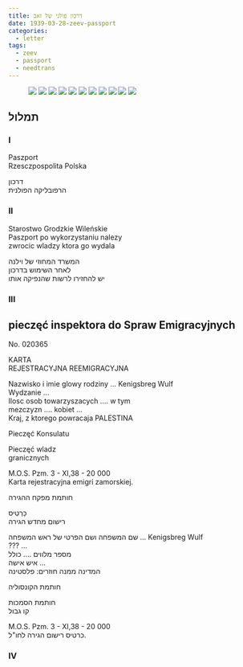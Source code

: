 ```yaml
---
title: דרכון פולני של זאב
date: 1939-03-28-zeev-passport
categories:
  - letter
tags:
  - zeev
  - passport
  - needtrans
---
```


<figure class="half">
    <a  href="/pupko-papers/assets/images/1939-03-28-zeev-passport1.jpg">
    <img src="/pupko-papers/assets/images/1939-03-28-zeev-passport1.jpg"></a>
    <a  href="/pupko-papers/assets/images/1939-03-28-zeev-passport2.jpg">
    <img src="/pupko-papers/assets/images/1939-03-28-zeev-passport2.jpg"></a>
    <a  href="/pupko-papers/assets/images/1939-03-28-zeev-passport3.jpg">
    <img src="/pupko-papers/assets/images/1939-03-28-zeev-passport3.jpg"></a>
    <a  href="/pupko-papers/assets/images/1939-03-28-zeev-passport4.jpg">
    <img src="/pupko-papers/assets/images/1939-03-28-zeev-passport4.jpg"></a>
    <a  href="/pupko-papers/assets/images/1939-03-28-zeev-passport5.jpg">
    <img src="/pupko-papers/assets/images/1939-03-28-zeev-passport5.jpg"></a>
    <a  href="/pupko-papers/assets/images/1939-03-28-zeev-passport6.jpg">
    <img src="/pupko-papers/assets/images/1939-03-28-zeev-passport6.jpg"></a>
    <a  href="/pupko-papers/assets/images/1939-03-28-zeev-passport7.jpg">
    <img src="/pupko-papers/assets/images/1939-03-28-zeev-passport7.jpg"></a>
    <a  href="/pupko-papers/assets/images/1939-03-28-zeev-passport8.jpg">
    <img src="/pupko-papers/assets/images/1939-03-28-zeev-passport8.jpg"></a>
    <a  href="/pupko-papers/assets/images/1939-03-28-zeev-passport9.jpg">
    <img src="/pupko-papers/assets/images/1939-03-28-zeev-passport9.jpg"></a>
    <a  href="/pupko-papers/assets/images/1939-03-28-zeev-passportA.jpg">
    <img src="/pupko-papers/assets/images/1939-03-28-zeev-passportA.jpg"></a>
    <a  href="/pupko-papers/assets/images/1939-03-28-zeev-passportB.jpg">
    <img src="/pupko-papers/assets/images/1939-03-28-zeev-passportB.jpg"></a>
</figure>

## תמלול

### I
Paszport  
Rzesczpospolita Polska

דרכון  
הרפובליקה הפולנית

### II

Starostwo Grodzkie Wileńskie  
Paszport po wykorzystaniu nalezy  
zwrocic wladzy ktora go wydala

המשרד המחוזי של וילנה  
לאחר השימוש בדרכון  
יש להחזירו לרשות שהנפיקה אותו

### III

pieczęć inspektora do Spraw Emigracyjnych
---
No. 020365

KARTA  
REJESTRACYJNA REEMIGRACYJNA

Nazwisko i imie glowy rodziny ... Kenigsbreg Wulf  
Wydzanie ...  
Ilosc osob towarzyszacych .... w tym  
mezczyzn .... kobiet ...  
Kraj, z ktorego powracaja PALESTINA  

Pieczęć Konsulatu  

Pieczęć wladz  
granicznych

M.O.S. Pzm. 3 - XI,38 - 20 000  
Karta rejestracyjna emigri zamorskiej.


חותמת מפקח ההגירה

כַּרְטִיס  
רישום מחדש הגירה

שם המשפחה ושם הפרטי של ראש המשפחה ... Kenigsbreg Wulf  
??? ...  
מספר מלווים .... כולל  
איש אישה ...  
המדינה ממנה חוזרים: פלסטינה  

חותמת הקונסוליה

חותמת הסמכות  
קו גבול

M.O.S. Pzm. 3 - XI,38 - 20 000  
כרטיס רישום הגירה לחו"ל.

### IV


